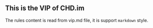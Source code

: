 ## This is the VIP of CHD.im

The rules content is read from vip.md file, it is support `markdown` style.